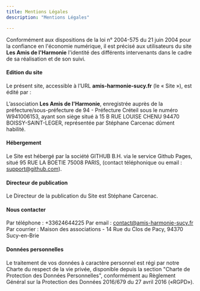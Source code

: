 ```yaml
---
title: Mentions Légales
description: "Mentions Légales"

---
```


Conformément aux dispositions de la loi n° 2004-575 du 21 juin 2004 pour la confiance en l'économie numérique, il est précisé aux utilisateurs du site **Les Amis de l'Harmonie** l'identité des différents intervenants dans le cadre de sa réalisation et de son suivi.

#### Edition du site

Le présent site, accessible à l’URL **amis-harmonie-sucy.fr** (le « Site »), est édité par :

L’association **Les Amis de l'Harmonie**, enregistrée auprès de la préfecture/sous-préfecture de 94 - Préfecture Créteil sous le numéro W941006153, ayant son siège situé à 15 B RUE LOUISE CHENU 94470 BOISSY-SAINT-LEGER, représentée par Stéphane Carcenac dûment habilité.

#### Hébergement

Le Site est hébergé par la société GITHUB B.H. via le service Github Pages, situé 95 RUE LA BOETIE 75008 PARIS, (contact téléphonique ou email : support@github.com).

#### Directeur de publication

Le Directeur de la publication du Site est Stéphane Carcenac.

#### Nous contacter

Par téléphone : +33624644225
Par email : contact@amis-harmonie-sucy.fr
Par courrier : Maison des associations - 14 Rue du Clos de Pacy, 94370 Sucy-en-Brie

#### Données personnelles

Le traitement de vos données à caractère personnel est régi par notre Charte du respect de la vie privée, disponible depuis la section "Charte de Protection des Données Personnelles", conformément au Règlement Général sur la Protection des Données 2016/679 du 27 avril 2016 («RGPD»).

